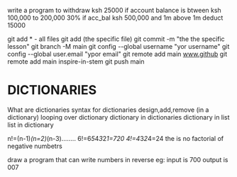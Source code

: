 write a program to withdraw ksh 25000 if account balance is btween ksh 100,000 to 200,000
30% if acc_bal ksh 500,000 and 1m
above 1m deduct 15000

git add * - all files
git add (the specific file)
git commit -m "the the specific lesson"
git branch -M main
git config --global username "yor username"
git config --global user.email "ypor email"
git remote add main www.github
git remote add main inspire-in-stem
git push main

# DICTIONARIES
What are dictionaries
syntax for dictionaries
design,add,remove (in a dictionary)
looping over dictionary
dictionary in dictionaries
dictionary in list
list in dictionary


n!=(n-1)*(n=2)*(n-3)........
6!=6*5*4*3*2*1=720
4!=4*3*2*4=24
the is no factorial of negative numbetrs

draw a program that can write numbers in reverse
eg: input is 700
    output is 007
    






